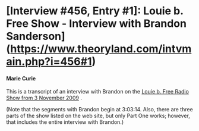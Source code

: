 # [Interview #456, Entry #1]: Louie b. Free Show - Interview with Brandon Sanderson](https://www.theoryland.com/intvmain.php?i=456#1)

#### Marie Curie

This is a transcript of an interview with Brandon on the
[Louie b. Free Radio Show from 3 November 2009](http://www.vindy.com/louie-free/archives/2009/nov/03/)
.

(Note that the segments with Brandon begin at 3:03:14. Also, there are three parts of the show listed on the web site, but only Part One works; however, that includes the entire interview with Brandon.)

